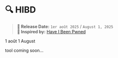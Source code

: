 # 🔍 HIBD 

> **📅 Release Date:** `1er août 2025` / `August 1, 2025`  
> **🧠 Inspired by:** [Have I Been Pwned](https://haveibeenpwned.com)

1 août 
1 August

tool coming soon...
